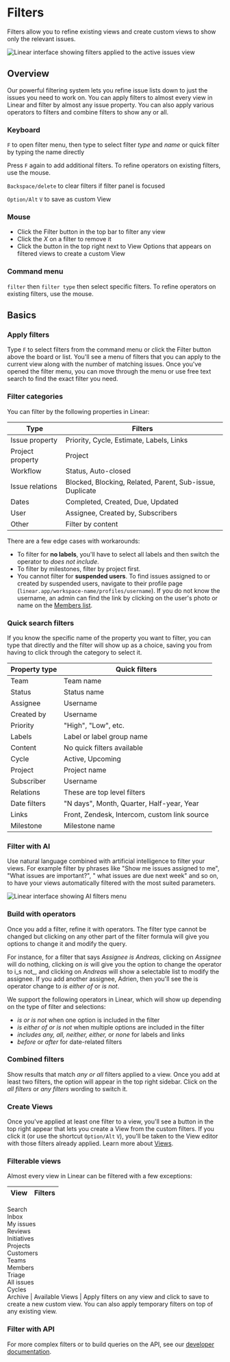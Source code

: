 # Filters

Filters allow you to refine existing views and create custom views to show only the relevant issues.

![Linear interface showing filters applied to the active issues view](https://webassets.linear.app/images/ornj730p/production/26e1e266d76606fad8972baf4b57ed364aa2e4c1-2438x1126.png?q=95&auto=format&dpr=2)

## Overview

Our powerful filtering system lets you refine issue lists down to just the issues you need to work on. You can apply filters to almost every view in Linear and filter by almost any issue property. You can also apply various operators to filters and combine filters to show any or all. 

### Keyboard

`F` to open filter menu, then type to select filter _type_ and _name_ or quick filter by typing the name directly

Press `F` again to add additional filters. To refine operators on existing filters, use the mouse. 

`Backspace/delete` to clear filters if filter panel is focused

`Option/Alt` `V` to save as custom View

### Mouse

* Click the Filter button in the top bar to filter any view
* Click the _X_ on a filter to remove it
* Click the button in the top right next to View Options that appears on filtered views to create a custom View

### Command menu

`filter` then `filter type` then select specific filters. To refine operators on existing filters, use the mouse.

## Basics

### Apply filters

Type `F` to select filters from the command menu or click the Filter button above the board or list. You'll see a menu of filters that you can apply to the current view along with the number of matching issues.  Once you've opened the filter menu, you can move through the menu or use free text search to find the exact filter you need.

### Filter categories

You can filter by the following properties in Linear:

Type | Filters
--- | ---
Issue property | Priority, Cycle, Estimate, Labels, Links
Project property | Project
Workflow | Status, Auto-closed
Issue relations | Blocked, Blocking, Related, Parent, Sub-issue, Duplicate
Dates | Completed, Created, Due, Updated
User | Assignee, Created by, Subscribers
Other | Filter by content

There are a few edge cases with workarounds:

* To filter for **no labels**, you'll have to select all labels and then switch the operator to _does not include_.
* To filter by milestones, filter by project first.
* You cannot filter for **suspended users**. To find issues assigned to or created by suspended users, navigate to their profile page (`linear.app/workspace-name/profiles/username`). If you do not know the username, an admin can find the link by clicking on the user's photo or name on the [Members list](https://linear.app/settings/members).

### Quick search filters

If you know the specific name of the property you want to filter, you can type that directly and the filter will show up as a choice, saving you from having to click through the category to select it. 

Property type | Quick filters
--- | ---
Team | Team name
Status | Status name
Assignee | Username
Created by | Username
Priority | "High", "Low", etc.
Labels | Label or label group name
Content | No quick filters available
Cycle | Active, Upcoming
Project | Project name
Subscriber | Username
Relations | These are top level filters
Date filters | "N days", Month, Quarter, Half-year, Year
Links | Front, Zendesk, Intercom, custom link source
Milestone | Milestone name

### Filter with AI

Use natural language combined with artificial intelligence to filter your views. For example filter by phrases like "Show me issues assigned to me", "What issues are important?", " what issues are due next week" and so on, to have your views automatically filtered with the most suited parameters.



![Linear interface showing AI filters menu](https://webassets.linear.app/images/ornj730p/production/f2f4e2653379d8211c581e5a946d037b7c4cfd8e-848x405.png?q=95&auto=format&dpr=2)

### Build with operators

Once you add a filter, refine it with operators. The filter type cannot be changed but clicking on any other part of the filter formula will give you options to change it and modify the query. 

For instance, for a filter that says _Assignee is Andreas,_ clicking on _Assignee_ will do nothing, clicking on _is_ will give you the option to change the operator to i_s not_, and clicking on _Andreas_ will show a selectable list to modify the assignee. If you add another assignee, Adrien, then you'll see the is operator change to _is either_ _of_ or _is not_.

We support the following operators in Linear, which will show up depending on the type of filter and selections:

* _is or is not_ when one option is included in the filter
* _is either of or is not_ when multiple options are included in the filter
* _includes any, all, neither, either,_ or _none_ for labels and links
* _before_ or _after_ for date-related filters

### Combined filters

Show results that match _any or all_ filters applied to a view. Once you add at least two filters, the option will appear in the top right sidebar. Click on the _all filters_ or _any filters_ wording to switch it.

### Create Views

Once you've applied at least one filter to a view, you'll see a button in the top right appear that lets you create a View from the custom filters. If you click it (or use the shortcut `Option/Alt` `V`), you'll be taken to the View editor with those filters already applied. Learn more about [Views](https://linear.app/docs/custom-views).

### Filterable views

Almost every view in Linear can be filtered with a few exceptions:

View | Filters
--- | ---
Search  
Inbox  
My issues  
Reviews  
Initiatives  
Projects  
Customers  
Teams  
Members  
Triage  
All issues  
Cycles  
Archive | Available
Views | Apply filters on any view and click to save to create a new custom view. You can also apply temporary filters on top of any existing view.

### Filter with API

For more complex filters or to build queries on the API, see our [developer documentation](https://developers.linear.app/docs/graphql/working-with-the-graphql-api/filtering).